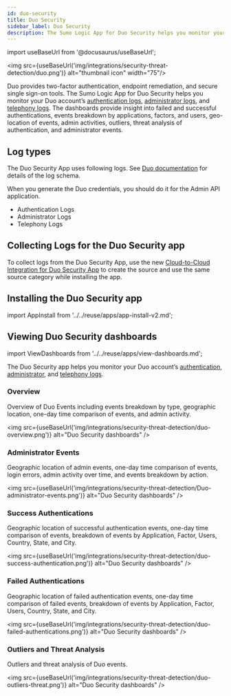 ```yaml
---
id: duo-security
title: Duo Security
sidebar_label: Duo Security
description: The Sumo Logic App for Duo Security helps you monitor your Duo account’s authentication logs, administrator logs, and telephony logs.
---
```


import useBaseUrl from '@docusaurus/useBaseUrl';

<img src={useBaseUrl('img/integrations/security-threat-detection/duo.png')} alt="thumbnail icon" width="75"/>

Duo provides two-factor authentication, endpoint remediation, and secure single sign-on tools. The Sumo Logic App for Duo Security helps you monitor your Duo account’s [authentication logs](https://duo.com/docs/adminapi#authentication-logs), [administrator logs](https://duo.com/docs/adminapi#administrator-logs), and [telephony logs](https://duo.com/docs/adminapi#telephony-logs). The dashboards provide insight into failed and successful authentications, events breakdown by applications, factors, and users, geo-location of events, admin activities, outliers, threat analysis of authentication, and administrator events.

## Log types

The Duo Security App uses following logs. See [Duo documentation](https://duo.com/docs/adminapi#logs) for details of the log schema.

When you generate the Duo credentials, you should do it for the Admin API application.

* Authentication Logs
* Administrator Logs
* Telephony Logs

## Collecting Logs for the Duo Security app

To collect logs from the Duo Security App, use the new [Cloud-to-Cloud Integration for Duo Security App](/docs/send-data/hosted-collectors/cloud-to-cloud-integration-framework/duo-source) to create the source and use the same source category while installing the app.

## Installing the Duo Security app

import AppInstall from '../../reuse/apps/app-install-v2.md';

<AppInstall/>

## Viewing Duo Security dashboards

import ViewDashboards from '../../reuse/apps/view-dashboards.md';

<ViewDashboards/>

The Duo Security app helps you monitor your Duo account’s [authentication](https://duo.com/docs/adminapi#authentication-logs), [administrator](https://duo.com/docs/adminapi#administrator-logs), and [telephony logs](https://duo.com/docs/adminapi#telephony-logs).

### Overview

Overview of Duo Events including events breakdown by type, geographic location, one-day time comparison of events, and admin activity.

<img src={useBaseUrl('img/integrations/security-threat-detection/duo-overview.png')} alt="Duo Security dashboards" />

### Administrator Events

Geographic location of admin events, one-day time comparison of events, login errors, admin activity over time, and events breakdown by action.

<img src={useBaseUrl('img/integrations/security-threat-detection/Duo-administrator-events.png')} alt="Duo Security dashboards" />

### Success Authentications

Geographic location of successful authentication events, one-day time comparison of events, breakdown of events by Application, Factor, Users, Country, State, and City.

<img src={useBaseUrl('img/integrations/security-threat-detection/duo-success-authentication.png')} alt="Duo Security dashboards" />

### Failed Authentications

Geographic location of failed authentication events, one-day time comparison of failed events, breakdown of events by Application, Factor, Users, Country, State, and City.

<img src={useBaseUrl('img/integrations/security-threat-detection/duo-failed-authentications.png')} alt="Duo Security dashboards" />

### Outliers and Threat Analysis

Outliers and threat analysis of Duo events.

<img src={useBaseUrl('img/integrations/security-threat-detection/duo-outliers-threat.png')} alt="Duo Security dashboards" />
